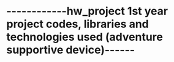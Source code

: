 # ------------hw_project 1st year project codes, libraries and technologies used (adventure supportive device)------
